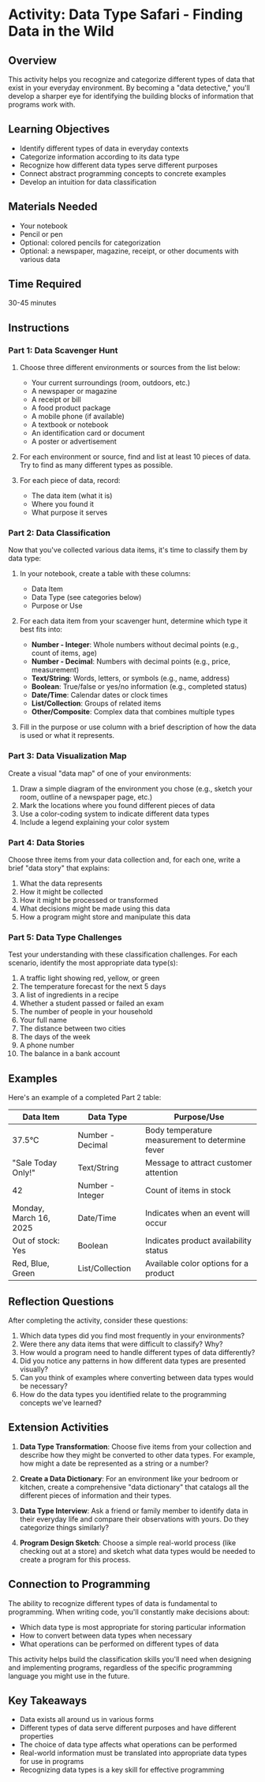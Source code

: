 # Activity: Data Type Safari - Finding Data in the Wild

## Overview
This activity helps you recognize and categorize different types of data that exist in your everyday environment. By becoming a "data detective," you'll develop a sharper eye for identifying the building blocks of information that programs work with.

## Learning Objectives
- Identify different types of data in everyday contexts
- Categorize information according to its data type
- Recognize how different data types serve different purposes
- Connect abstract programming concepts to concrete examples
- Develop an intuition for data classification

## Materials Needed
- Your notebook
- Pencil or pen
- Optional: colored pencils for categorization
- Optional: a newspaper, magazine, receipt, or other documents with various data

## Time Required
30-45 minutes

## Instructions

### Part 1: Data Scavenger Hunt

1. Choose three different environments or sources from the list below:
   - Your current surroundings (room, outdoors, etc.)
   - A newspaper or magazine
   - A receipt or bill
   - A food product package
   - A mobile phone (if available)
   - A textbook or notebook
   - An identification card or document
   - A poster or advertisement

2. For each environment or source, find and list at least 10 pieces of data. Try to find as many different types as possible.

3. For each piece of data, record:
   - The data item (what it is)
   - Where you found it
   - What purpose it serves

### Part 2: Data Classification

Now that you've collected various data items, it's time to classify them by data type:

1. In your notebook, create a table with these columns:
   - Data Item
   - Data Type (see categories below)
   - Purpose or Use

2. For each data item from your scavenger hunt, determine which type it best fits into:
   - **Number - Integer**: Whole numbers without decimal points (e.g., count of items, age)
   - **Number - Decimal**: Numbers with decimal points (e.g., price, measurement)
   - **Text/String**: Words, letters, or symbols (e.g., name, address)
   - **Boolean**: True/false or yes/no information (e.g., completed status)
   - **Date/Time**: Calendar dates or clock times
   - **List/Collection**: Groups of related items
   - **Other/Composite**: Complex data that combines multiple types

3. Fill in the purpose or use column with a brief description of how the data is used or what it represents.

### Part 3: Data Visualization Map

Create a visual "data map" of one of your environments:

1. Draw a simple diagram of the environment you chose (e.g., sketch your room, outline of a newspaper page, etc.)
2. Mark the locations where you found different pieces of data
3. Use a color-coding system to indicate different data types
4. Include a legend explaining your color system

### Part 4: Data Stories

Choose three items from your data collection and, for each one, write a brief "data story" that explains:

1. What the data represents
2. How it might be collected
3. How it might be processed or transformed
4. What decisions might be made using this data
5. How a program might store and manipulate this data

### Part 5: Data Type Challenges

Test your understanding with these classification challenges. For each scenario, identify the most appropriate data type(s):

1. A traffic light showing red, yellow, or green
2. The temperature forecast for the next 5 days
3. A list of ingredients in a recipe
4. Whether a student passed or failed an exam
5. The number of people in your household
6. Your full name
7. The distance between two cities
8. The days of the week
9. A phone number
10. The balance in a bank account

## Examples

Here's an example of a completed Part 2 table:

| Data Item | Data Type | Purpose/Use |
|-----------|-----------|-------------|
| 37.5°C | Number - Decimal | Body temperature measurement to determine fever |
| "Sale Today Only!" | Text/String | Message to attract customer attention |
| 42 | Number - Integer | Count of items in stock |
| Monday, March 16, 2025 | Date/Time | Indicates when an event will occur |
| Out of stock: Yes | Boolean | Indicates product availability status |
| Red, Blue, Green | List/Collection | Available color options for a product |

## Reflection Questions

After completing the activity, consider these questions:

1. Which data types did you find most frequently in your environments?
2. Were there any data items that were difficult to classify? Why?
3. How would a program need to handle different types of data differently?
4. Did you notice any patterns in how different data types are presented visually?
5. Can you think of examples where converting between data types would be necessary?
6. How do the data types you identified relate to the programming concepts we've learned?

## Extension Activities

1. **Data Type Transformation**: Choose five items from your collection and describe how they might be converted to other data types. For example, how might a date be represented as a string or a number?

2. **Create a Data Dictionary**: For an environment like your bedroom or kitchen, create a comprehensive "data dictionary" that catalogs all the different pieces of information and their types.

3. **Data Type Interview**: Ask a friend or family member to identify data in their everyday life and compare their observations with yours. Do they categorize things similarly?

4. **Program Design Sketch**: Choose a simple real-world process (like checking out at a store) and sketch what data types would be needed to create a program for this process.

## Connection to Programming

The ability to recognize different types of data is fundamental to programming. When writing code, you'll constantly make decisions about:

- Which data type is most appropriate for storing particular information
- How to convert between data types when necessary
- What operations can be performed on different types of data

This activity helps build the classification skills you'll need when designing and implementing programs, regardless of the specific programming language you might use in the future.

## Key Takeaways

- Data exists all around us in various forms
- Different types of data serve different purposes and have different properties
- The choice of data type affects what operations can be performed
- Real-world information must be translated into appropriate data types for use in programs
- Recognizing data types is a key skill for effective programming
